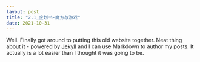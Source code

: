 ```yaml
---
layout: post
title: "2.1_企划书-魔方与游戏"
date: 2021-10-31
---
```


Well. Finally got around to putting this old website together. Neat thing about it - powered by [Jekyll](http://jekyllrb.com) and I can use Markdown to author my posts. It actually is a lot easier than I thought it was going to be.
